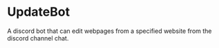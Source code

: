 # UpdateBot
A discord bot that can edit webpages from a specified website from the discord channel chat.
